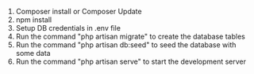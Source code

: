 1. Composer install or Composer Update
2. npm install
3. Setup DB credentials in .env file
4. Run the command "php artisan migrate" to create the database tables
5. Run the command "php artisan db:seed" to seed the database with some data
6. Run the command "php artisan serve" to start the development server
